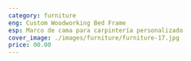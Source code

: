 ```yaml
---
category: furniture
eng: Custom Woodworking Bed Frame
esp: Marco de cama para carpintería personalizado
cover_image: ./images/furniture/furniture-17.jpg
price: 00.00
---
```

 
